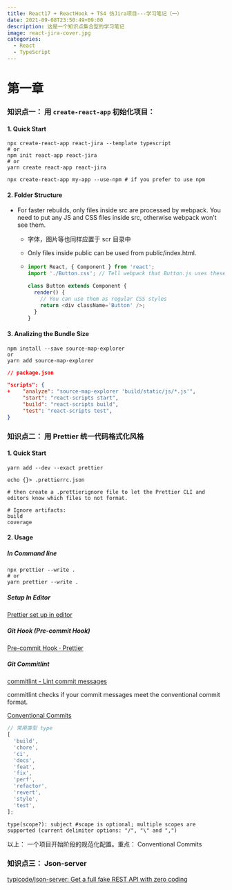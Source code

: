 ```yaml
---
title: React17 + ReactHook + TS4 仿Jira项目---学习笔记（一）
date: 2021-09-08T23:50:49+09:00
description: 这是一个知识点集合型的学习笔记
image: react-jira-cover.jpg
categories:
  - React
  - TypeScript
---
```


# 第一章

### 知识点一： 用 `create-react-app` 初始化项目：

#### 1. Quick Start

```shell
npx create-react-app react-jira --template typescript
# or
npm init react-app react-jira
# or
yarn create react-app react-jira

npx create-react-app my-app --use-npm # if you prefer to use npm
```

#### 2. Folder Structure

- For faster rebuilds, only files inside src are processed by webpack. You need to put any JS and CSS files inside src, otherwise webpack won’t see them.

  - 字体，图片等也同样应置于 scr 目录中
  - Only files inside public can be used from public/index.html.

  - ```js
    import React, { Component } from 'react';
    import './Button.css'; // Tell webpack that Button.js uses these styles

    class Button extends Component {
      render() {
        // You can use them as regular CSS styles
        return <div className='Button' />;
      }
    }
    ```

#### 3. Analizing the Bundle Size

```fish
npm install --save source-map-explorer
or
yarn add source-map-explorer
```

```json
// package.json

"scripts": {
+    "analyze": "source-map-explorer 'build/static/js/*.js'",
     "start": "react-scripts start",
     "build": "react-scripts build",
     "test": "react-scripts test",
}
```

### 知识点二： 用 Prettier 统一代码格式化风格

#### 1. Quick Start

```fish
yarn add --dev --exact prettier

echo {}> .prettierrc.json

# then create a .prettierignore file to let the Prettier CLI and editors know which files to not format.

# Ignore artifacts:
build
coverage

```

#### 2. Usage

##### In Command line

```fish
npx prettier --write .
# or
yarn prettier --write .
```

##### Setup In Editor

[Prettier set up in editor](https://prettier.io/docs/en/install.html#set-up-your-editor)

##### Git Hook (Pre-commit Hook)

[Pre-commit Hook · Prettier](https://prettier.io/docs/en/precommit.html)

##### Git Commitlint

[commitlint - Lint commit messages](https://commitlint.js.org/#/?id=getting-started)

commitlint checks if your commit messages meet the conventional commit format.

[Conventional Commits](https://www.conventionalcommits.org/en/v1.0.0/)

```js
// 常用类型 type
[
  'build',
  'chore',
  'ci',
  'docs',
  'feat',
  'fix',
  'perf',
  'refactor',
  'revert',
  'style',
  'test',
];
```

`type(scope?): subject #scope is optional; multiple scopes are supported (current delimiter options: "/", "\" and ",") `

以上： 一个项目开始阶段的规范化配置。重点： Conventional Commits

### 知识点三： Json-server

[typicode/json-server: Get a full fake REST API with zero coding](https://github.com/typicode/json-server#table-of-contents)
